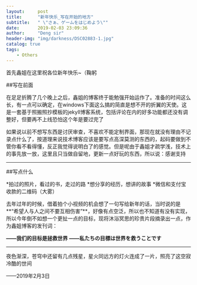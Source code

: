 ```yaml
---
layout:     post
title:      "新年快乐_写在开始的地方"
subtitle:   " \"さぁ、ゲームをはじめよう\""
date:       2019-02-03 23:09:36
author:     "Deng sir"
header-img: "img/darkness/DSC02883-1.jpg"
catalog: true
tags:
    - Others
---
```


首先鑫姐在这里祝各位新年快乐~（鞠躬

##写在前面

在足足折腾了几个晚上之后，鑫姐的博客终于能勉强开始运作了。准备的时间这么长，有一点可以确定，在windows下面这么搞的简直是想不开的折翼的天使。这是一套基于照搬照抄模板的jekyll博客系统，包括评论在内的好多功能都还没有调整好，但要再不上线恐怕这个年是要过完了

如果说以前不想写东西是讨厌审查，不喜欢不能定制界面，那现在就没有理由不记录点什么了，按道理来说技术博客应该是要写点高深莫测的东西的，起码要做到不管你看不看得懂，反正我觉得说明白了的感觉。但是呢由于鑫姐才疏学浅，技术上的事先放一放，这里且只当做自留地，更新一点好玩的东西，所以说：感谢支持

---

##写点什么

*拍过的照片，看过的书，走过的路
*想分享的经历，想讲的故事
*微信和支付宝收款的二维码（大雾）

去年过年的时候，借着拍个小视频的机会想了一句写给新年的话，当时说的是**“希望人与人之间不要互相伤害”**，好像有点空泛，所以也不知道有没有实现，所以今年倒不如想一个更扯一点的目标，现将沐浴冥思的珍贵片段摘录出一点，作为鑫姐博客的发刊词：

**——我们的目标是拯救世界**
**——私たちの目標は世界を救うことです**

---

夜色渐深，苍穹中还留有几点残星，星火同远方的灯火连成了一片，照亮了这空寂冷酷的世间

——2019年2月3日
